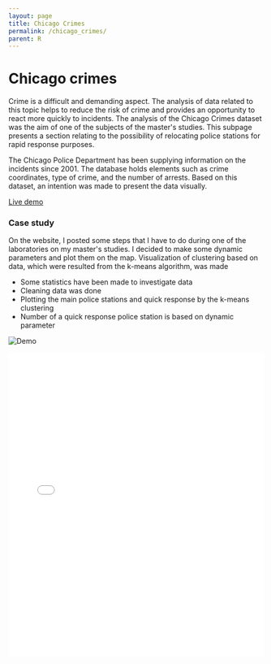 ```yaml
---
layout: page
title: Chicago Crimes
permalink: /chicago_crimes/
parent: R
---
```


# Chicago crimes
Crime is a difficult and demanding aspect. The analysis of data related to this topic helps to reduce the risk of crime and provides an opportunity to react more quickly to incidents. The analysis of the Chicago Crimes dataset was the aim of one of the subjects of the master's studies. This subpage presents a section relating to the possibility of relocating police stations for rapid response purposes.

The Chicago Police Department has been supplying information on the incidents since 2001. The database holds elements such as crime coordinates, type of crime, and the number of arrests. Based on this dataset, an intention was made to present the data visually.

[Live demo](https://kamil-kandzia.shinyapps.io/portfolio/)

### Case study
On the website, I posted some steps that I have to do during one of the laboratories on my master's studies. I decided to make some dynamic parameters and plot them on the map. Visualization of clustering based on data, which were resulted from the k-means algorithm, was made
* Some statistics have been made to investigate data
* Cleaning data was done
* Plotting the main police stations and quick response by the k-means clustering
* Number of a quick response police station is based on dynamic parameter

![Demo]({{site.url}}/assets/images/chicago_crimes_files/crimes.gif)

<embed src="{{site.url}}/assets/images/chicago_crimes_files/chicago_crimes.pdf" width="100%" height="600px" 
 type="application/pdf">
